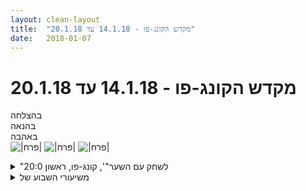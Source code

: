 ```yaml
---
layout: clean-layout
title:  "מקדש הקונג-פו - 14.1.18 עד 20.1.18"
date:   2018-01-07
---
```

# מקדש הקונג-פו - 14.1.18 עד 20.1.18 
בהצלחה<br> בהנאה<br> באהבה<br> <img src="http://www.timg.co.il/tapuzForum/images/Emo39.gif" alt="|פרח|"> <img src="http://www.timg.co.il/tapuzForum/images/Emo39.gif" alt="|פרח|"> <img src="http://www.timg.co.il/tapuzForum/images/Emo39.gif" alt="|פרח|">

<details>
                    <summary>"לשחק עם השער"', קונג-פו, ראשון 20:0</summary>
                    הייתה לי הזדמנות נוספת ליצור לעצמי שיעור על פי ההנחיות שקיבלתי בשיעור הקודם (ביום ראשון לפני שבוע).<br> שמחתי על ההזדמנות הזאת ונערכתי לקראתה מתוך שאיפה להשיג הפעם אף יותר.<br> <br> אז גם הפעם נעתי בין 3 תחנות (עד שקיבלתי סימן פנימי לסיום השיעור):<br>  - עבודה עם טקסטים לימודיים<br>  - עבודה פיזית שמתחילה בעמידה<br>  - עבודה נינוחה עם הספר &quot;כוחו של הרגע הזה&quot;<br> בסבב לפי הסדר הזה<br> <br> היה לי מאד נעים וטוב. הרגשתי שכל החלקים בשיעור מתחברים היטב ליצירת שיעור שלם ומדוייק. זה בא לידי ביטוי למשל שחלק משרירי הרגליים שהיו מעט תפוסים &quot;השתחררו&quot; באחת העבודות התנועתיות שעשיתי (למעשה בסבב השלישי, מייד בתחילתו, כבר חוויתי שיפור).<br> <br> בכל פעם שהגעתי לקריאה בספר &quot;כוחו של הרגע הזה&quot;, פתחתי את הספר באופן אקראי, וגם האקראיות הזו השתלבה יפה עם מה שעברתי קודם לכן בשיעור ועם מה שהייתי עתיד לעבור. כלומר הטקסטים שבחרתי לקרוא היו מתואמים עם שאר הדברים...<br> <br> ככל שהעמקתי בשיעור דברים באו אליי יותר בקלות. למשל, היה לי קל יותר להרגיש איזו עבודה פיזית אני רוצה להמשיך כאשר התחלתי בעמידה סטטית.<br> <br> פעם אחת גם תרגלתי עמידת ידיים ועמידת ראש. הפעם האחרונה שתרגלתי את זה בבית היה לפני שנה בערך. זה היה מאד מהנה והרגיש לי משמעותי באותו הרגע.<br> <br> <br> תודה!
                  </details><details>
                    <summary>משיעורי השבוע של</summary>
                    
                  </details><details>
                    <summary>> > א' 14.1.2018 - "לשחק עם השער</summary>
                    תהיתי לי לפני השיעור איך (גם) לקדם את עצמי במטרות היום, השבוע, התקופה, בעזרת השיעור הזה, בלי לעוות בשום אופן את ההנחיות, חומר הקריאה, חוויות במהלכו וכן הלאה. שיישאר צלול לגמרי. התחלתי בלקחת את כל מה שקשור אליו - כולל ההנחיות&nbsp;&nbsp;המקדימות, הכנת הבית ועצמי, הגלישה לשיעור וממנו וכן הלאה - כחלק ממנו, ובלהשקיע בזה כמו בשיעור עצמו. להגיע שבע? טוב. להתייחס לזה ביצירתיות קונגפואיסטית קלילה? טוב, אז דייסת קוואקר על בסיס חלב, עם צ&#39;ילי (כמעט לא מרגישים את הטעם של הצ&#39;ילי, והדייסה נהיית קצת חריפה - כמה לא פולני, אף פעם לא עלה על דעתי קודם שמותר לדייסה להיות חריפה. כמה דקות עבודה ויצא מושלם ליום גשום). לקדם את הדברים שחשובים לי? טוב. כתבתי לעצמי והקראתי לי מה חשוב לי בימים אלה, ואז עזבתי את זה לגמרי ופניתי לשיעור.<br> <br> סיבוב נוסף, משופר, עם ההנחיות שנשלחו בשבוע שעבר. סבב מתמשך בין שלוש התחנות.<br> <br> <b>מתוך תחנת העבודה הפיזית</b>:<br> לאן אפשר להגיע כשלא באמת בא לי להזיז ת&#39;תחת ואני בקטע של תנועה לגמרי לגמרי קלילה ומענגת, ועם זאת אני רוצה להגיע עם זה רחוק? לא הנחיתי את עצמי באופן הזה ישירות, כמו שלא הנחיתי את עצמי ישירות לגבי שירותיות השיעור הזה למטרות התקופה שלי. אבל התנועה התרחבה מאליה וכללה את תחושת האני-לא-עושה-כמעט-כלום גם כשהגעתי לפורמות, עמידות ידיים, חבטות מכל מני סוגים.. לא באמת היה הבדל מבחינת הזרימה שנמצאתי בה בין תנועות &quot;גדולות&quot; ו&quot;קטנות&quot;, ובין אם שכבתי והנחתי לחלקים שיש להם מרחב פעולה גדול או קטן לנוע בו בכיף - או נעתי ברחבי הבית. תענוג צרוף.<br> <br> <b>מתוך העבודה עם הספר</b>:<br> &quot;המקומות שמפחידים אותך&quot; / פמה צ&#39;ודרון, פרקים 11-13<br> התחלתי בנקודה כאילו אקראית. בפרקים קודמים, שמאז שקראתי פעם מזמן נשאר לי מהם רק מעט, מוסברים מונחים שבפרקים שכן קראתי יש בהם שימוש מדי פעם. למרות שהתועלת בלחזור ולקבל עליהם הסברים היתה ברורה, לא חזרתי - והנחתי להבנה שלי אותם, עד כמה שהיא נחוצה, לנבוע מעיקר מה שמנסה לעבור אלי במקום שבו אני נמצא.<br> כמה מהעיקרים האלה:<br> + הפיכת הלימוד לממשי במהלך היומיום, על ידי קישור מה שאני חווה - לזולת. נשימת מה שכואב אל הלב מתוך הבנה שגם אחרים חווים כאב כזה, שמחה נטולת סייגים במה שמענג בלוויית משאלה שגם אחרים יחוו עונג כזה.<br> + הרחבת התודעה כך שהיא מזהה ומכילה את מה שמגיע אלי ואת האופן שבו זה מתקבל אצלי (פתיחות, סלידה וכן הלאה) בלי לגבות את זה, להילכד בזה, להוסיף לזה, ועם זאת - עם מעורבות גמורה בהכל. לחיות באמת.<br> + &quot;אלה אינם חטאים. אלה התניות זמניות של התודעה, והן ניתנות לשינוי.&quot;<br> + קורס קצר בזיהוי איכויות רצויות ואויביהן: &quot;אוייב קרוב&quot; שמתחזה לאיכות עצמה, &quot;אוייב רחוק&quot; שהוא איכות מנוגדת לה.<br> <br> <b>מתוך העבודה בישיבה</b>:<br> פשוט ער.<br> שוב ושוב, כמו מדוזה שמתכנסת ומתרחבת כל הזמן, אני או חלק ממני מתכנס למחשבות ורגשות ותחושות ומרפה מהן, חלקים ממני נשאבים ומשתחררים, עם פרקי זמן מספיק נדיבים של הכלה ואיפשור שבמהלכם אני מרחב צלול ולא (רק) מדוזה קטנה ששוחה בו, כדי שגם בפרקי זמן שבהם אני כן נבלע - תחושת המרחב הגדול תישאר ואחזור להיות הוא בתנועה פנימית קלילה, מן עווית קטנה כזאת שמקיאה אותי החוצה. או פנימה ליתר דיוק, לתוכי הגדול.<br> <br> משבע עד קצת לעשר.
                  </details><details>
                    <summary>> > ב' 15.1.2018 – "מודעות לשיעור</summary>
                    <img src="http://www.timg.co.il/tapuzForum/images/Emo70.gif" alt="|!|"> מתוך החלק הראשון:<br> <br> <b>אתגר מאה אלף הדולר מקו האפס, תוך חודש</b><br> נקודת ההתחלה: אין לי מקורות פיננסיים חיצוניים ידועים, אין לי חובות, ויש לי חודש להשגת הסכום הזה למטרה מאוד מאוד ברורה.<br> [זה הבהיר לי מייד את סוג האינטנסיביות שנדרשת ממני]<br> <br> <b>התפרצות ותהליך מתמשך</b><br> שליטה משופרת בשניהם<br> <br> <b>הפורומים הם על-באמת</b><br> שיר חלקה אתי שימוש יפהפה וכאילו מובן-מאליו שלה במרחב השאלות והתשובות, זה היה מאיר עיניים וכיפי להפליא. בפשטות ובלי עניינים רצתה להגיע למצב רצוי, ניגשה למרחב השאלות והתשובות, והשיגה את מה שהיה נחוץ לה בשביל זה.<br> <br> <img src="http://www.timg.co.il/tapuzForum/images/Emo70.gif" alt="|!|"> מתוך החלק השני:<br> <br> <b>משמשתי את הפרק שאני נמצא בו ואמדתי את ההתקדמות שלי בו</b> (עזר לי לשמוע גם את האומדנים של אחרים - ישי, שיר, עילי, מיכל, למיקומיהם בפרקים שלהם).<br> <br> קיבלתי סדרת תרגילים, ובמהלך העבודה עם כל אחד מהם ניסיתי <b>לשבץ יותר טוב את התרגיל/החומר במפת הפרק והקונג פו</b> [כדי למקם תרגיל לא היתה לי ברירה אלא להבהיר לעצמי איזה חומר/ים מועבר/ים לי בו, ואז משהו ממיקומו במפת הלימודים הגיע כבר באופן טבעי], <b>לשפר את היכולת שלי ליהנות ממנו</b>, ופשוט <b>להשתפר בעזרתו</b>.<br> <br> <b>שאלות-עזר למיקום תרגיל במפת הלימודים:</b><br> + איך העבודה הזאת מתקשרת לאמנות היכולת? לאמנות הבריאות? לאמנות הלחימה?<br> + בכמה מהפרק הנוכחי אתקדם אם אשתפר בעבודה הזאת בשתי רמות?<br> <br> <b>שאלות-עזר להשתפרות בתרגיל:</b><br> + יש לי עכשיו רק כמה שניות להשתפר בזה.. מה עושים?<br> + לאן העבודה הזאת מובילה אותי כשאני &quot;הולך עליה&quot; באמת במשך שיעור שלם שמוקדש לה?<br> + למה התרגיל הזה יכול להתפתח?<br> <br> <b>שאלות-עזר להשתפרות בהנאה מתרגיל:</b><br> האם/כמה אני נהנה מהעבודה? (לעדכן אותה בהתאם)<br> האם לאורך זמן (כמה שניות.. כמה דקות.. יותר מזה) זה עדיין מהנה? (לעדכן בהתאם)<br> <br> <b>ביישום עם:</b><br> + סדרות של שלושה צעדים כלשהם [הולך ומתנמך; הולך ומתגבה; בקצבים שונים; בהתמקמויות ביחס למישהו..]<br> + סדרות של שלושה צעדים ובעיטה (הרגל שחוזרת מהבעיטה מתייצבת בצעד הראשון בסדרה הבאה)<br> + עוטף את עצמי בחום<br> + מניף רגל הצידה ומושך אותה אלי [להפתעתי ושמחתי הפתיעו אותי מערכות השרירים שתורגלו ככה - בהתחלה זה נראה לי כמו ורסיה של דברים שאני עושה ממילא, מסתבר שלא]<br> + מעברים ממקום למקום דרך האוויר [היחסים שלי עם הקרקע; מודעות מתמדת אליה; <b>אשמח מאוד הרבה יותר להניח לחלק שלי שרוצה להישאר על האדמה, בכל המובנים, לעשות את העבודה שלו איפה וכאשר היא באמת נדרשת, ולהרפות איפה וכאשר דרוש דווקא זה.</b>]<br> + בועט וסוטר לכף הרגל (מהצד, לרגל שבועטת מבפנים החוצה; מלמעלה, לרגל הבועטת בבעיטת מספרת)<br> + הליכה חופשית [כשחיקיתי את ההליכה של מישהו הפתיע אותי הלך-הרוח שזה הכניס אותי אליו, שאכן דומה לשלו כמו שאני תופס אותו. כמן צעד ראשון מצאתי את עצמי אומר את השם שלו בקול רם - &quot;הליכת (שמו)&quot; - זה שינע אותי היטב וככל הנראה היה לכשעצמו חלק מהחיקוי, אבל נראה לי יותר מתאים למתי שאני לבד ואתיקה מפוקפקת כשאני עם עוד אנשים. הצטערתי על זה.]<br> + חזרה בזמן, וחזרה משם לעכשיו (שוב ושוב) [וואו. השתמשתי בקפיצות דרך שיעורים, דרך הכנת ארוחות, דרך עישון סיגריות, ועוד. שיעורים (בין השאר, וגם הכנת אוכל ועוד דברים) ועישון סיגריות התגלו כהפכים גמורים - רגעי-שיעור מובחנים, חיים, מלאים, מהנים, וסיגריות שאני לא מסוגל להפריד אחת מהשניה, כאילו כולן אותה אחת. היתה לי אשליונת כאילו ההבחנה הזאת תסייע לרגעי עישון, אם כבר אני מעשן, להיעשות פחות מתים - ומעכשיו כל סיגריה תהפוך לאירוע יותר זכיר. מאז נזכרתי בזה בדיוק פעמיים, שהן באופן מקרי לחלוטין שתי הפעמים שהגעתי בהן לחלק הזה של שיתוף השיעור.]<br> + מרים כף רגל מאחור, אוחז בה וממשיך כרצוני כשאני אוחז בה. [התרווחות, הירגעות, התגמשות; איזון; תמיכה שלי בעצמי; עבודה מסוג קצת אחר עם ההתכאבות תוך זמן קצר של כף הרגל שאני עומד עליה; יש כל כך הרבה בתרגילון היעני פשוט הזה]<br> + מעמיק את הקבלה שלי את עצמי<br> + מקבל רשימת נושאים<br> <br> <img src="http://www.timg.co.il/tapuzForum/images/Emo70.gif" alt="|!|"> מתוך החלק השלישי:<br> <br> <b>איך משיגים נינוחות מתמשכת</b> (שבאה לידי ביטוי גם בזמן קרב למשל, ומאפיינת את היומיום בכללותו)? [תרגול פשוט בזמן איזשהי צורה של קרב: רואה אותו כל הזמן במבט לא-נרתע, ער ונינוח; מכיל אותו בשלמותו, ער להתקשחויות וכיו&quot;ב תגובות-גוף, בלי שזה מכבה/מעמעם/מקשיח את המבט]<br> <br> <b>שיעור היומיום</b><br> רמת הווייה גבוהה ורכה תוך התנהלות יומיומית מיטיבה<br> דגש על תקשורת מעולה עם אנשים שאני מכיר ולא מכיר<br> (הופה, רק עכשיו זה התקשר לי ל&quot;מודעות לשיעור&quot;, תווית השיעור הזה ביומן)<br> <br> משבע וחצי עד (מהלך מתמשך) בין עשר לאחת עשרה.
                  </details><details>
                    <summary>> > ד' 17.1.2018 – "מנצחים את עצמנו</summary>
                    משבע עד שמונה וחצי, עשרים לתשע עם אליאור, חגי ובועז, ועד עשר וקצת עם בועז<br> (רוב השיעור ב-the streets, בסופו לאורך ארלוזורוב ובגינת-בית חביבה)<br> <br> שימוש מועיל מאוד בסיטואציה מהיום (דחיתי ראיון עבודה) כנקודת מוצא להתקדמות בענייני הגשמה.<br> <br> עוד נסיון עם אתגר קו האפס (להשיג סכום משמעותי מכלום במשך חודש). יעילות השימוש בזה עלתה מאז יום שני (גם בגלל העבודה הטובה בשניים), האנרגיה שמזומנת עדיין חזקה אבל יותר עדינה ומדוייקת, היקף המאמץ מתבהר, עוד דרכי פעולה טובות עולות..<br>  <br> תהליך ההיהפכות למאסטר [איזה השקעה נדרשת; מה נדרש כדי שזה יהיה תהליך הרמוני]<br> <br> השתמשתי בציור במחברת.<br> מסתכל בו<br> נהנה ממנו כמות שהוא, משנה משהו, נהנה ממנו כמות שהוא עכשיו, וכן הלאה<br> מאפשר לו להיות, משפר את רמת האיפשור יותר ויותר<br> <br> מרחיב את האיפשור - גם לפעולה כלשהי, לאדם אחר, לאדם אחר ולעצמי, לכל הסביבה שלי [חלק מהזמן ישבה לידנו חבורה גדולה וקולנית. כשהפניתי תשומת לב ללאפשר לה להיות שמתי לב לתופעות בתוך מה שקודם היה עבורי פשוט רעש, ולפעמים הפריע. מדי פעם למשל כמה מהם הגיבו למשהו ביחד באותו אופן, וזה היה מקסים - נזכרתי בסרטון וידאו מצחיק שראיתי לאחרונה שכמה כלבים מניעים בו את העיניים והראשים שלהם בתיאום מושלם כשמישהו מחוץ לשדה הראייה מזיז משהו טעים ממקום למקום]<br> מתרווח בסביבה הנוכחית; בשיחה; מבחין באפשרויות שיש בה [משיחה פורמלית לשיחה משמעותית, מערוץ תשומת לב צר וייעודי לערוץ רחב שמכיל גם אחרים ואת השיחות שלהם]<br> <br> שלוש נקודות ליישום משמעותי, מהנה ומלמד הערב:<br> עבודה פנימית מסויימת (בהשראת מדיטציה מופלאה מהלילה והבוקר שכאילו כינסה את השינה ועשתה ממנה אור כסוף)<br> העלאת משהו מהשיעור הזה במידה הנכונה, בלי מאמץ גדול או קטן מדי. הדבר הכיפי הזה - <b>במידה</b><br> משהו שיש בו את החתימה שלי בעולם (שיערתי שסיפור)<br> <br> דימיתי את מידת ההתקדמות שלי בכל אחת משש האמנויות ל-download<br> ציירתי מד-download לכל אחת מהן<br> כשעשיתי ממוצע של ששת האומדנים האלה זה נתן לי עוד אינדיקציה לגבי המיקום הכללי שלי.<br> <br> עבודה שבן עשה עם בועז לגבי האומדנים שלו (עשיות-לדוגמא שמראות את אופי המאמצים שנדרשים לו כדי להשלים את ה-download בכל אמנות), ועבודות עם בועז מאוחר יותר, עזרו לי להבהיר לעצמי עוד קצת מה נדרש ממני.<br> (למשל: <b>אדם בלי מלחמות</b> (לא ברמת בודהא, אבל בכל זאת) לטובת האושר והבריאות; &quot;מוריד&quot; לטובת אמנות הלחימה, ולטובתה ולטובת אמנות התנועה גם &quot;מציגן&quot; טוב (נינוח ונוכח ככה שאוכל לאפשר לעצמי חטאים קטנים של כיבוש התנועה על ידי מרכזים אחרים, או לחילופין – לא בהכרח נינוח ונוכח אבל לא מאפשר חטאים כאלה); <b>אדם ללא חובות</b> באספקטים שונים לטובת ההגשמה והאושר..)<br> <br> כיבוש הפסגה<br> לא רק מגיע אליה ונסוג. נשאר.<br> עברנו בין פסגות שש האמנויות וניסינו לכבוש אותן.<br> <br> סדר עדיפויות<br> בין כל השיעורים שעוד לא העליתי ליומן עקבות מהם, יש כמה שעדיף לספר עליהם ראשונים.
                  </details><details>
                    <summary>> > ה' 18.1.2018 – "Fu The Fluff</summary>
                    <b>התקשורת הפנימית שלי יכולה להיות חופשית לגמרי</b><br> ביטוי כל מה שאני רוצה, זימון כל מה שאני רוצה, בלי קשר למה ממנה שמבוטא כלפי חוץ.<br> <br> <b>הערבוביה העליזה של מציאות ושכבות שמפרידות אותי ממנה</b><br> חשבון פנימי, נימוסים, צווי תרבות למיניהם, מי ידבר קודם, איך זה שאין לי שאלה, אוי ואבוי התדמית, אה וואללה כי החלק הזה נגמר בכלל, האופן שבו מישהו מדבר גם בלי שפתח עדיין (או בכלל) את הפה, אני פה לשרת, השקט..<br> <br> <b>ףו</b><br> fu the fluff, cut the bullshit<br> מאפשר את התנועה הנהדרת הזאת (ישירות, ובעזרת שערי-ניסוח שונים)<br> נותן לה להיות ולעשות את שלה<br> גם ביישומה בגילוי והגברת מה שיש ורצוי שיהיה עוד ממנו (למשל עירנות, חיות)<br> <br> <b>משפר את היכולת שלי להכיל ביממה שלי, בשבוע שלי, בחיים שלי, כל מה שאני רוצה שיכילו - באופן מאוזן, הרמוני, כמו בטיול מענג שיש בו גם את האתרים האלה. </b><br> [א. אני כבר מרשה לעצמי את כל הדברים הטובים האלה, כי אני יודע (באיזשהי מידה) שזה אפשרי.<br> ב. יודע שזה אפשרי, ברמה יותר גבוהה.]<br> הכל אפשרי [בתוך המרחב המאפשר הזה דרכי מימוש מאותרות בקלות, באופן מציאותי ודינמי, מתחשבות אלו באלו, ההתנהלות הפרקטית חיה, זורמת, מכווננת ביותר ויותר עדינות ודיוק]<br> איזון [שיתוף פעולה שלי עם מישהו הוא (ב)מרחב שמועיל לשנינו; בגישה ובמציאות שממשיכות להתהוות במרחב מאוד מאפשר, פוחת והולך הצורך בפשרות ובאנרגיה של התפשרות עם/בין תנאי-שטח, רעיונות, התוויות..]<br> <br> <b>באותו זמן</b><br> זמני פה מוגבל, ההתפרנסות שלי והיצירה שלי וההנאה שלי וכן הלאה לא חייבים, ולעתים קרובות לא יכולים, להתחלק לפלחי זמן שונים.<br> <br> <b>צעד קדימה</b><br> אני תמיד יכול לקחת צעד קדימה, בכל מקום שאני נמצא בו.<br> כל התקדמות כזאת מרוויחה ממה שכבר למדתי מכל הצעדים הקודמים (בכל החזיתות).<br>  <br> <b>התקדמות בתחום כלשהו כהכשרה שניתנת לי</b><br> <br> <b>תהליך</b><br> תהליך ממשיך באופן טבעי, מהמקום שהגיע אליו והלאה<br> לא מוכרע [על ידי מראית העין של הפסקתו על ידי גורם חיצוני - שיכולה גם להוות עזרה בהמשכתו הנכונה, המשמחת; על ידי חוסר בהירות לגבי מהו הצעד הבא; על ידי התנהלות פנימית שמתבטאת כלפי חוץ כאי הצלחה..]<br> מתקדם [יש הרבה שכן יש לי שליטה בו; החמ&quot;ל שלי; מסתייע במה שזמין ועוזר: מוסיף מודעות להתקדמות שלי, משתמש בידע הקיים - למשל לחיזוי מרווחים והתנהלות נכונה איתם, משתמש באמצעים ועוזרים - מרחב השאלות והתשובות זה על-באמת..]
                  </details><details>
                    <summary>> > "משיעורי השבוע שלי</summary>
                    מאחר שבכל פעם אתה ממילא פותח את ההודעה &quot;משיעורי השבוע שלי&quot; בכדי לשרשר אליה הודעה חדשה באמצעות &quot;הוספת תגובה&quot;, אתה יכול לשתול לעצמך בגוף ההודעה כמה מלים מעצימות/מכוונות.<br> <br> אחרי הכל, כל ניסוי בתקשורת-עצמית עשוי להתגלות כמבורך.<br> <br> זה גם יתחיל להזכיר את כלי-היומן הבסיסי &quot;הודעות מיקוד&quot; שודאי יילך ויצמח בהדרגה בעתיד הקרוב, אמן.<br> <br><br><br><table width='70%' cellpadding='0' cellspacing='0' bgcolor='#C6C7C6'><tr><td height='1'></td></tr></table><br><b>מדברים על מדיטציה:</b> <a href="http://forums.tapuz.co.il/meditation" target="_blank">http://forums.tapuz.co.il/meditation</a><br/><br/>לומדים את אמנות המדיטציה: <a href="http://www.ThePracticalMeditation.com" target="_blank" rel=nofollow>www.ThePracticalMeditation.com</a><br/>לומדים את אמנות היכולת: <a href="http://www.MagicalChanging.com" target="_blank" rel=nofollow>www.MagicalChanging.com</a>
                  </details><details>
                    <summary>> > > > אני קצת חושש לשנות משהו שעובד לי טוב</summary>
                    כל מה שעוזר לי ליימן את השיעורים שלי (להעלות משהו מהם ליומן) מתקבל בברכה, והריקות של ההודעה הראשית עוזרת לי בזה מסתבר, זאת מן קריאה שקטה כזאת בשבילי, שאני נענה לה.<br> אכן נראה לי מתבקש כל פעם לכתוב שם משהו. ההודעה הראשית הראשונה והשניה לא היו ריקות, והכמה מלים האגביות לכאורה שהיו בהן עוזרות לי עד עכשיו.<br>
                  </details><details>
                    <summary>> > > > > > בצדק</summary>
                    ואולי מסיבה זו לא הצעתי שתתחיל לכתוב עכשיו... או שכן הצעתי, אפשר להפיק מהטקסט הזה מה שרוצים... וכדאי להפיק רק דברים טובים.<br><br><table width='70%' cellpadding='0' cellspacing='0' bgcolor='#C6C7C6'><tr><td height='1'></td></tr></table><br><b>מדברים על מדיטציה:</b> <a href="http://forums.tapuz.co.il/meditation" target="_blank">http://forums.tapuz.co.il/meditation</a><br/><br/>לומדים את אמנות המדיטציה: <a href="http://www.ThePracticalMeditation.com" target="_blank" rel=nofollow>www.ThePracticalMeditation.com</a><br/>לומדים את אמנות היכולת: <a href="http://www.MagicalChanging.com" target="_blank" rel=nofollow>www.MagicalChanging.com</a>
                  </details><details>
                    <summary>> > > > > > > > תודה</summary>
                    בטח אנסה את זה בקרוב
                  </details><details>
                    <summary>"לשחק עם השער" ראשון 14.1.1</summary>
                    2-3 נקודות משמחות לשיעור - <br> חמלה פנימית עמוקה<br> עדינות פנימית עמוקה<br> שיהיה לי ממש מעניין<br> <br> מתחילה השיעור ב 18:45<br> מן ההנחיות:&nbsp;&nbsp;זמן טבעי שנובע מתוך מהשראת הרגע ולא מתוך תכנון<br> 3 תחנות אליהן אחזור באופן מעגלי<br> כל תחנה לא פחות מדקה או שתיים<br> ולא יותר מ 10-15 דקות<br> <br> תחנה 1<br> עובדת עם טקסט בנושא קריאה<br> משחקת עם הטקסט<br> מציירת בהשראת הטקסט<br> <br> תחנה 2 <br> תנועה בשילוב שירה<br> <br> תחנה 3<br> עובדת, שוהה עם ספר <br> קוראת על חמלה<br> <br> חוזרת לתחנה ראשונה בפעם השניה<br> עובדת עם טקסט &quot;יסודות באמנות הרוגע&quot;<br> משחקת, מאטה, ממהרת, חוזרת<br> <br> תחנה שניה בפעם השניה<br> מתרגלת קצת תנועות הגנה חיצוניות<br> <br> מסיימת השיעור ב 19:20<br>
                  </details><details>
                    <summary>שני 15.1.18 בוקר ״הנאה פשוטה</summary>
                    שיעור קונג פו יום שני 15.1.18<br> מרחב מקדים - חישת הגוף, חישה של המרחב, של האויר, הבוקר, <br> שינוי מיקום והעברה של הנחיות בן שלושתנו, רמי, אינגריד ואני. <br> תוספים פנימיים להנחיות המתייחסים להנאה, או כל מימד אחר שאני מוסיף להנחיה<br> העמקת הנוכחות שלי בעמידות הנמוכות, אגן, כפות רגליים, חגורת כתפיים<br> תרגול של שתי טכניקות הסטה, להתכונן לבחינה <br> סיום שיעור בערך 08:30
                  </details><details>
                    <summary>"הנאה פשוטה" – שעור יום ב' בקר 15.1.201</summary>
                    משתתפים: יואב, רמי, אינגריד<br> מנחה: בן<br> <br> תרגיל &quot;העברת השרביט&quot; – הנחיית שעור לחילופין – רמי לקח יוזמה.<br> בן: ההנחיה החיצונית בידי מישהו אחר עלולה ליצור אשליה שהוא המנחה את השיעור שלי. למעשה אני הוא/היא המנחה את השיעור שלי – מזדהה עם זה בהחלט. מצד שני הוקל לי כשרמי לקח על עצמו את ההנחיה כי הרגשתי שבאותו הרגע המוח שלי &quot;ריק&quot;. היה בזה מנוחה עבורי, מבלי לוותר על הליווי העצמי ולקיחת אחראיות על השיעור שלי.<br> תרגיל משמעותי: להרים רגל ולהניח את כף הרגל על חומה בגובה האגן בערך. להשעין את הרגל מבלי להישען עליה עם כל הגוף וליהנות מזה – סוג של מנוחה. לאחר זמן מה להרים את הרגל באוויר, כמה ס&quot;מ מעל לחומה, מבלי להזיז את שאר הגוף. תחילה זה היה מאוד מאתגר עבורי להרים את הרגל, מאמץ גדול שהפתיע אותי. לאחר מכן כששוב השענתי את הרגל על החומה הרגשתי שאני מצליחה לנוח יותר טוב במצב זה מאשר קודם. כששוב הרמתי את הרגל זה הפך להיות יותר קל. בסופו של דבר הקושי והמאמץ הגדול נעלמו ושיפרתי את היכולת לנוח. לאחר מכן חשתי התעוררות נעימה בכל הרגל, בעיקר מכף הרגל עד הברך. זרימה מוגברת – רגעית בלבד, היא מהר מאוד נעלמה שוב. ביטוי לנוכחות מוגברת לרגע? אולי.<br> <br> תחרות 2 טכניקות התקיפה עם הידיים – אחת מבפנים (בתוך המרחב שבין שתי הזרועות), אחת חיצונית. שמתי לב שעדיין יש בי ערפול מוזר בתחום הזה, כאילו קושי מוטורי ושל תפיסת המרחב. השתפרתי המון אבל עדיין נותרה עבודה רבה לעשות עד שאהיה אומנית קונג פו אמיתית.<br>
                  </details><details>
                    <summary>מודעות לשיעור. שני ערב 15.1.1</summary>
                    האם אני מתחיל להבין מה זה ללמוד?<br> ללמוד זה אמנות<br> זה להיות פתוח<br> זה גם להיות נוכח ברמה מסוימת<br> <br> נראה לי שברגע שמבינים מה זה ללמוד (או מגיעים לרמה מסוימת של זה) אז החיים ממש משתפרים.<br> <br>
                  </details><details>
                    <summary>> > *תיקון*: "מודעות לשיעור</summary>
                    
                  </details><details>
                    <summary>התלווינות וירטואלית שלישי 9 בער</summary>
                    לצורך העניין אם זה היה שיעור רשמי, היית מכנה אותו &quot;נשימה מבריאה&quot; על מנת לא לבלבל לא שמתי משפט זה בכותרת.<br> ליוונתי וירטואלית את המשתתפים בשיעור של 9 בערב, חשבתי על המשתתפים בשיעור, חשבתי עילהם טיובות והמשכתי לי שיעור מבוסס על תכנים שונים שהיו כבר במרחב ה שיעורים:<br> בין התרגילים: נהר/מעיין מרפא. להרגיש את עצמי באמצע מעיין של מים מצ]ראים ומשקמים.<br> להרגיש את הגוף החל מכפות רגליים וכלפי כל הגוף<br> נחיל של אור: תרגיל שבו חלקיקי אור קטנים עוטפים ונכנסים לכל חלקי הגוף ומרפאים אותו.<br> לעבוד על שלוש תחומים שבהן אני רוצה להשתפר תוך כדי תנועה חופשית <br> <br> לדמיין 7 נתיבים של שינוי שבהן החיים שלי ישתנו יגדלו ויצמחו<br> לדמיין את מה שיקרה לי עוד יום עוד שבוע עוד חודש עוד שנה ולחזור להווה להרגיש את העכשיו.<br> לאחל לי ולעולם טוב.<br> סוף האימון בערך ב10:20(בגלל הניסבות שמשאירות אותי בבית לאיימון הזה היו כל מיני &quot;הפרעות ושיבושים&quot; זרמתי איתם והמשכתי עם השיעור כמו שהוא לתושתי מאוד עזרה לי הגישה הנ&quot;ל.<br>
                  </details><details>
                    <summary>שלישי 21'30 16.1.2018 "נסיקה מודעת</summary>
                    היה לי שיעור משמעותי<br> <br> להרפות להרגיש לאפשר<br> <br> לכל האנרגיה שבי <br> <br> אפשר להרגיש כל מיני סוגי אנרגיה<br> <br> עשיה מהאנרגיה הלא מתאימה פחות מתאימה<br> <br> כל האנרגיות נמצאות בנו, ע&quot;י היזכרות אפשר להרגיש את זה<br> <br> להרגיש אנרגיה הרסנית ולאפשר לה להיות על ידי כך שלא אתן לזה<br> להתבטא בתנועה. אפשר לנוע לאט על מנת לאפר לזה להתגלות, להיחוות. אני מתרגל מכל נקודה בגוף, זה לא פסיבי, זה אקטיבי. החזה נפתח. כדור של אור. <br> <br> היה חלק בשיעור (שהיה קשור למילים האחרונות שכתבתי) שבו הוצפתי ברגשות ממש ולא ידעתי מה לעשות עם זה. רציתי ללכת, לזוז, לבכות, והיה חלק דומיננטי יותר שפשוט רצה להמשיך לתרגל כמיטב יכולתי. זה נחווה כנעים אבל מבלבל כזה, איך ממשיכים לתרגל ככה או מה לעשות עם זה.<br> <br> המשך יבוא (כנראה)
                  </details><details>
                    <summary>> > 21:3</summary>
                    
                  </details><details>
                    <summary>> > תודה חגי</summary>
                    
                  </details><details>
                    <summary>> > > > בשמחה רבה</summary>
                    
                  </details><details>
                    <summary>שני 20:00 - הנאה,למידה, שיוך - "מודעות לשיעו</summary>
                    הגעתי באיחור ואפילו קצתי קצת בדרך בשביל להגיע בזמן <img src="http://www.timg.co.il/tapuzForum/images/Emo3.gif" alt=":-P"> <br> <br> קיבלנו 3 אלמנטים ליישם בשורת תרגילים שתיכף נקבל.<br> <br> <b>הנאה ללמוד ליהנות יותר</b><br> נעים לי כמה שניות קודם כל (לעשות את התרגיל)<br> אחרת לשנות<br> ואם אעשה את זה כמה דקות האם יהיה לי כיף<br> נעים<br> או לא נעים ולשנות<br> ואם אעשה את זה ככה עשרות דקות..<br> <br> <b>להשתפר</b><br> לאן התרגיל הנוכחי יכול להגיע<br> <br> לדמיין לאן זה יגיע אם אעשה את זה כמה שניות<br> לדמיין לאן אפשר להגיע אם אעשה את זה שיעור שלם<br> <br> <b>המיקום של זה בחומר הלימוד</b><br> <br> איך זה קשור ל: <br> אמנות הלחימה<br> בריאות<br> יכולת<br> <br> אם אני בשתי רמות מעל יותר טובה - מה ההשפעה של זה על אחוז החומר שכבר למדתי<br> <br> <b>יישמנו על זה מגוון תרגילים:</b><br> מבין מה שזוכרת:<br> <br> שלושה צעדים<br> <br> שלושה צעדים ובעיטה ואז הצעד החדש ברגל שבעטה, בלי להוריד את הרגל לפני לקרקע, ממשיכה לצעד הבא.<br> <br> היזכרות במה שהיה לפני ואפשר להגיע עד הכי מוקדם שרוצים ואז לנוע חזרה בזיכרון. <br> הלוך חזור בהיזכרות<br> <br> מעבר באוויר. רגל רגל או שתי רגלים וכולי.<br> <br> הליכה מתמשכת<br> <br> רגל הצידה במאוזן ומצמידים אותה/מחזירים אותה אל הירך<br> <br> בעמידה. רגל אחורית מקופלת כזה אחורה, היד מחזיקה את הרגל.<br> <br> לאהוב ולקבל את עצמנו ואת כולנו (אנחנו)<br> <br> <br> <b>המשך השיעור</b><br> כל אחד קיבל אישית משהו אחר.<br> אני קיבלתי לבחור 3 דברים נוספים להתקדם.<br> רק אחרי שאבחר אז לממש אותם.<br> כשסיימתי השיעור שלי הסתיים:) <br> <br> בחרתי לרשום לי:<br> 10 טרנספורמציות יומיות<br> <br> החזקת הרגל מאחורה<br> <br> עבודה עם עצמי בהשראת עבודת הריפוי שעשיתי עם אחרים:) אפילו לכמה שניות.<br> <br> יישמתי את כולם בבית שלי בהצלחה רבה.<br> בדרך הביתה פשוט נהניתי לי.<br> <br> <b>קשיים והצלחות בשיעור</b><br> * חוויתי קושי להתחיל את התרגיל הראשון שקיבלנו, ויישמתי עליו את ה- לעשות את זה במשך כמה שניות שיהיה לי נעים. וזה ממש עזר לי ופתח מרחב יותר קשוב, רגוע, נעים של עבודה. אז זה עבר להצלחה.<br> <br> * קושי שאני מכירה הרבה מהשנה האחרונה משום מה, למצוא לי אזור עבודה משלי שארגיש איתו טוב ואוכל לעבוד בו בנעימות.<br> תרם לזה שהיה לי קר, אז האזור שלא היה בו קר, היה מצומצם מבחינת שטח.<br> אני מכירה את המקום הזה של למצוא לעצמי מרחב עבודה חופשי כזה, שממש אהיה בו עם עצמי, ללא הפרעה.<br> כמו כפר שאני מחפשת היכן להקים בו את הבית שלי ולא מוצאת, או שהמקומות הטובים תפוסים <img src="http://www.timg.co.il/tapuzForum/images/Emo8.gif" alt=";-)"><br> (למשל בשיעורי המדיטציה המשתנה העיקרי הוא צל. בשיעורי הקונגפו זה מרחב עבודה שקט, ממוקד שאני יכולה להתמסר שם ולהיות באנרגיה גבוהה עם עצמי. זה ליצור מרחב עוצמה מסוים).<br> אני מרגישה שאם אני מצליחה ליצור לעצמי את המרחב הזה, העבודה שלי משתדרגת ממש.<br> כשאין לי את זה, יש חוויה של תלישות שלא מאפשרת להיכנס לעומק.<br> <br> אגב, אחרי השיעור גיליתי שהיה לי בתיק סווטשר, וזה ממש מוזר שלא לבשתי אותו. שכחתי מקיומו ופשוט התמודדתי עם הקור. אפילו לא שאלתי את עצמי אם יש לו עוד בגד בתיק, פשוט קיבלתי את המצב כמו שהוא.<br> הצלחה: הסתדרתי עם זה, למרות שלא מצאתי לעצמי ממש מרחב עבודה עם מיקוד, אווירה ופרטיות כרצוני.<br> <br> * הצלחות - הסתדרתי עם כל התרגילים שקיבלנו ומה שעלה בי.<br> <br> הצלחתי ליישם את 3 הדברים בבית, וזה דרש מאמץ פנימי מסויים :)
                  </details><details>
                    <summary>> > 15.1.201</summary>
                    
                  </details><details>
                    <summary>"מנצחים את עצמנו" יום רביעי 21:5</summary>
                    הרפיה<br> ארבעת השכלים<br> תחושת נינוחות בגוף, עייפות גופנית ולאות, להרגיש את המולקלות שתוך הגוף, הגוף כחלק מתנועה קטנטנה ועדינה.<br> עדינות<br> הנאה<br> שקט<br> רכות<br> איך לאמן את השכל הרגשי שלא ישתלט?
                  </details><details>
                    <summary>רביעי 20:00 17.1.2018 "מנצחים את עצמנו</summary>
                    היה לי שיעור מאתגר<br> <br> המשך של אתמול... שימת לב לאנרגיה ולאפשר אותה.<br> <br> ישבנו ב&quot;דה סטריסט&quot;.<br> <br> היה לי מאתגר כי הסתבכתי בכל מיני, אולי אפרט בהמשך.<br> <br> ניסיתי לעשות כמיטב יכולתי. <br> <br> הנקודות שבחרתי לעבוד איתה אחרי השיעור: אפשור, הרפיה של הגוף ושימת לב לנשימה. חשבתי על זה עוד קצת והוספתי לכולם את המילה: &quot;ברכות&quot; (Softly) ואז זה הרגיש טוב יותר.<br> <br> זכרתי גם לעצור מול הדלת ולהרגיש את הגוף ולזכור את עצמי.<br>
                  </details><details>
                    <summary>> > וכך היה המעשה............</summary>
                    קיבלנו את ההנחיה הבאה:<br> <br> &quot;מה הן שלש הנקודות שיהיה לי משמעותי, מהנה, ומלמד ליישם הערב מעכשיו ועד שאני הולך לישון&quot;. ואני שאלתי: האם הכוונה היא לנקודות מתוך השיעור או בכללי. אף אחד&nbsp;&nbsp;חוץ ממני לא הבין שהכוונה היא לנקודות מהשיעור ואילו אני הייתי קרוב בתוכי להבין שכן מדובר בנקודות מהשיעור בגלל הא הידיעה. &quot;הנקודות&quot;. הידועות. אלו נקודות? כנראה שהכוונה היא לאלו שהופיעו בשיעור.<br> <br> (זה היה שיעור כזה בקפה &quot;דה סטריטס&quot;, והיו כל מיני נקודות ומעברים בשיעור, למשל: להנות מציור על דף במחברת, לאפשר לציור להיות, להרגיש איך זה יהיה לאפשר לזה להיות ברמה כפולה, ואז, לאפשר את עצמי, להיות מרוצה מהרמה הנוכחית, לאפשר אדם אחר ועוד)<br> <br> אבל לא הייתי בטוח, אולי הייתי &quot;חצי חצי&quot; כזה כי הניסוח היה נשמע לי קצת חסר... אז שאלתי. <br> <br> כמובן שהיה בי גם פחד שלא להבין את ההנחיה. שלא אעשה את מה שנותנים לי בשיעור, שלא יהיה מיטבי, שלא אלמד את זה, שיהיה לי חסר משהו. ובלי המחשבה הזו של &quot;אני חייב להבין כל דבר בשיעור, לעשות בדיוק&quot; בוודאי שהייתי מרגיש משוחרר יותר, כך הרגשתי, וכך אני כותב כעת בעקבות ההתייחסות של בן לשאלה הזו שלי:<br> <br> &quot;תשים לב למחשבה העקשנית שלופתת אותך מבפנים ותשים לב לפחד מה יקרה כשתרפה ממנה. יש לה צבע? יש לה צורה? יש לה אנרגיה? אתה יכול לחקות אותה עם אחד הכפות ידיים? תוריד את עצמך מהמחשבה הזאת. זה מפחיד? זה מאיים עלייך שאם לא תשמש בה יקרה משהו לא נעים? תסתכל עליה? תשאל את עצמך איך זה מרגיש בגוף להאמין לה, למחשבה. מי תהיה בלי המחשבה הזאת? מי תהיה עכשיו בלי המחשבה הזאת? יותר רגוע, פחות רגוע, יותר מאושר פחות מאושר? תסתכל על הטקסט בלי המחשבה הזאת. אתה מקבל תשובה?<br> <br> (אני: אני קורא את זה ומופיעה השאלה, שום דבר לא השתנה, בתוכי אני מרגיש שאכן הבחנתי בפחד שהביא אותי לשאול את השאלה ובכך שאהיה חופשי ומשוחרר יותר בלעדיו. מרגיש שיש בי פחד שלא להבין את ההנחיה. שלא אעשה את מה שנותנים לי בשיעור, שלא יהיה מיטבי, שלא אלמד את זה, שיהיה לי חסר משהו. ובלי המחשבה הזו של &quot;אני חייב להבין כל דבר בשיעור, לעשות בדיוק&quot; בוודאי שהייתי מרגיש משוחרר יותר, כך הרגשתי) &quot;כן אבל זה לא רק השאלה יש איזו מחשבה שמעוררת את השאלה, איזו מחשבה שמערפלת, לופתת שמייצרת את השאלה&quot;. &quot;שים לב כל הזמן מה מתרחש בתוכך&quot; אמר לי בן.<br> <br> עד לרגעים אלו אני חושב שעדיין הייתי שואל את השאלה. המחשבה שעלתה בי היא שאני פשוט רוצה לעשות את השיעור על הצד הטוב ביותר. אם הכוונה היא לנקודות מתוך השיעור אז את זה אני רוצה לעשות. אני לא יודע למה שהמדריך יגיד לבחור נקודות מתוך השיעור. אני פשוט מניח שאם זה מה שמדריכים אותי אז זה מה שאני אמור לעשות כי מן הסתם יש לזה סיבה. אולי &quot;לחזק&quot; את השיעור לאחר השיעור וכדומה. מה זה משנה? <img src="http://www.timg.co.il/tapuzForum/images/Emo13.gif" alt=":-)"><br> <br> בא לי לשאול איך אתם הייתם מבינים את ההנחיה והאם נראה לכם שהשאלה שלי &quot;במקום&quot;. אבל ברור לי שזה ממש לא הנקודה אלא העבודה שלי לראות מה מתחולל בתוכי ביתר בהירות. עבודה עם עצמי. אז, אם בא לכם להתייחס, בשמחה. אולי תרצו להאיר את עיני במשהו. אשמח.
                  </details><details>
                    <summary>> > מתוך השיעור</summary>
                    בדרך מנק&#39; המפגש ועד לקפה &quot;דה סטריטס&quot;, להרגיש אלו 2 דגשים יינתנו לנו במהלך השיעור. אני הרגשתי משהו שקשור לחישת הגוף ואת העבודה של השיעור של אתמול עם לאפשר לאנרגיה להיות. אז צדקתי בקשר לדגש השני והדגש הראשון היה &quot;לא להיראות מוזר&quot;. סבבה.<br> <br> בן מצייר לנו משהו במחברת. להנות מהציור. מה שחשוב הוא ששים לב כמה נהנים, בין גדול ובין קטן. כמה מצליחים להנות מזה.<br> <br> להנות זאת אומנות, זה לא חד מימדי. למשל, אם מתרווחים ויתר אז נהנים יותר. <br> <br> (בהמשך אנחנו מוסיפים דברים לציור)<br> <br> לאפשר לציור להיות.<br> <br> להרגיש סקרנות איך מרגיש אפשור ברמה כפולה.<br> <br> מאפשר את עצמי.<br> <br> מאפשר את עצמי בתנועה מסויימת (למשל שתית מים)<br> <br> להיות מרוצים מהרמה הנוכחית של האפשרות. לאפשר אותה. לאפשר לה להעמיק, לצמוח.<br> <br> לאפשר אדם אחר. אחר כך גם אותי ואותו. לשים לב איך זה מרגיש. <br> <br> מה קורה כשעושים את זה עם עוד אדם, אולי זה יותר קל, באופן מוזר.<br> <br> שלש הנקודות... (מההודעה הקודמת, והעבודה שלי איתן מופיעה בהודעה הראשית לשיעור זה: &quot;הנקודות שבחרתי&quot; וכו&#39;)
                  </details><details>
                    <summary>> > > > קשיים מתוך השיעור</summary>
                    היה לי קשה ומאתגר בגלל הסתבכות פנימית מסויימת. שכחתי לציין ש2 הדגשים שניתנו בתחילת השיעור הכוונה הייתה לתרגל אותם במהלך כל השיעור. <br> <br> ניסיתי לתרגל את הדגש השני לאורך כל השיעור כאמור ונתקעתי בצורת תרגול מאד מסויימת: &quot;להרפות, להרגיש, לאפשר&quot;, לפי הסדר הזה, או ביחד. לא אפשרתי לעצמי פשוט לאפשר או לעבוד באופן חופשי. הייתי עיקש בתוכי קודם להרפות... ולהרגיש... ולאפשר. כאילו יש חשיבות יתירה לסדר הזה או שהם חייבים להתרחש במקביל כשאני מתרגל &quot;לאפשר לאנרגיה שלי להיות כולל לאנרגיה הרסנית&quot;.<br> <br> גם היה לי קשה במקביל לתרגל לא להיות מוזר. לא הייתי סגור מה בדיוק מוזר ומה לא. אם אני ככה &quot;שוטר&quot; על עצמי אני נראה כזה נוקשה וסתום אז אולי זה כשלעצמו נראה מהצד מוזר? ואולי יש אנשים שככה הם ולאף אחד מהצד זה לא ייראה מוזר? בלה בלה בלה. <br> <br> לא היה לי נעים בקיצור!
                  </details><details>
                    <summary>"נסיקה מודעת"- יום ג 16/01 210</summary>
                    השיעור הועבר על ידי בן <br> תחילה בעינים עצומות - הרפיה , להרגיש איזה אנרגיה עוברת בנו (למשל - כעס , אהבה , יצירה) , לאפשר לה לעבור בנו <br> אחכ תוך כדי ציור עם הגוף אותה הנחיה. <br> אחכ כל אחד הוכוון לפעול מתוך אנרגיה מסויימת. <br> ביצוע קרב בשלושה תוך כדי התכוונות לאנרגיה המסויימת. <br> במהלך כל האימון התבוננות באנרגיה שעכשיו מניעה אותנו . <br> אנרגיה מסויימת מתאימה לפעולות מסויימות אך עשויה להיות מזיקה לאחרות ולאחרים שמעורבים בה. לעיתים עדיף שאנרגיה הרסנית לא תתבטא כלפי אחרים ותפגע בהם . <br> <br>
                  </details><details>
                    <summary>> > העברתי רק חלק מהשיעור..</summary>
                    מתי השיעור שלך הסתיים, באמת? <img src="http://www.timg.co.il/tapuzForum/images/Emo13.gif" alt=":-)"> <img src="http://www.timg.co.il/tapuzForum/images/Emo23.gif" alt="|לב|"><br><br><table width='70%' cellpadding='0' cellspacing='0' bgcolor='#C6C7C6'><tr><td height='1'></td></tr></table><br><b>מדברים על מדיטציה:</b> <a href="http://forums.tapuz.co.il/meditation" target="_blank">http://forums.tapuz.co.il/meditation</a><br/><br/>לומדים את אמנות המדיטציה: <a href="http://www.ThePracticalMeditation.com" target="_blank" rel=nofollow>www.ThePracticalMeditation.com</a><br/>לומדים את אמנות היכולת: <a href="http://www.MagicalChanging.com" target="_blank" rel=nofollow>www.MagicalChanging.com</a>
                  </details><details>
                    <summary>> > > > תשוב</summary>
                    החלק האחרון של השיעור לא הועבר על ידי בן <br> המשכתי דקות ספורות את העבודה שעשינו בסוף השיעור עם בן <br> השיעור הסתיים בשעה 2210 לערך. <br>
                  </details><details>
                    <summary>רביעי 17.1.18 בוקר ״מטריה רגועה</summary>
                    מרחב מקדים - בחירת מיקום שונה, הפינה הדר׳-מע׳, הרגישה לי יותר נכונה הבוקר, יותר הרמונית.<br> מיקום: הגינה ליד דובנוב 8<br> להיות תחת המטריה שלי, גם המשתתפים האחרים תחת המטריה שלי. המנגנון שבי שמחפש הגדרות ברורות, לראות את המנגנון הזה ככלי שיכול להיות יעיל יותר או פחות.<br> שיחה על הספסל, העוצמה שבשאלה המוגשת כהלכה. היכולת של שאלה לפתוח פתח, שער לעוד אפשרויות שלא היו קיימות עד אותו רגע. חשיבות הקשב לפני השאלה, מה מצבי? מה מצבו של הצד השני?<br> הסייען ומקומו במערך הלימודים שלי, הכוונה.<br> מרחב השיעור שלי והאפשרויות שנפתחות בו עבורי<br> הנאה מאיכויות תנועה - קרקע, כתפיים, אגן, למידה מהתבוננות בפרטנרים.<br> העמקת הנוחות שלי בעמידה עם מרחק גדול יותר בין הרגליים. <br> תרגול עם רמי, אזור הראש, פלג גוף עליון. התבוננות בפרטנר ובמרחב שמסביבו.<br> רגליים מתחת גובה ברכיים - העביר לי את השער הנסתר(?) באיזור האי נוחות. עבודה מהנה ללא נעליים בבוקר חורף גשום<br> סיום 08:30<br>
                  </details><details>
                    <summary>שני 15.1 "מודעות לשיעור</summary>
                    השיעור שלי החל בשעה 22:12 והסתיים בשעה 22:57<br> שיעור לבדי במדבר<br> כניסה מודעת עם ברכה והיפתחות להנחיות. <br> 4 השערים, העמקת הקשב - מחט עדינה. <br> 6 האמנים מקבלים כל אחד את הזמן שלו<br> אי הזדהות עם עמדה פנימית המבקשת ולחוצה על הצלחה. אין צורך להמתין למשהו שיקרה, או יתגבש לפתע. רק לעבוד בסבלנות. <br> אמנות הלחימה - קלילות וחופש תנועה. קליטה מוגברת ונוכחות - כל תנועה קטנה היא אירוע. <br> בריאות וריפוי, אושר - עבודה נוספת עם &quot;אדם שהכל בחייו בסדר גמור&quot;. <br> תהייה קטנה בענייני חופש ובחירה - זרע שנבט ביום שאחריו לכדי עבודת התבוננות חזקה ומאירת עיניים בנושא הזה. <br> למידה - שוב התנועה הכל כך פשוטה הזו, להיפתח ללמידה עמוקה יותר. ואולי אפילו רק להיפתח ללמידה. <br> <br> צלילות. עבודה על התייחסות אל רצועות הטקסט החולפות בי וקריאה מודעת וחופשית בהן. עצירה, האטה, התבוננות, העמקת החיבור תו&quot;כ וכו.<br> <br> בועת קונג פו מאירה סביבי. כיף לשהות בה. תהליך הבניה שלה גם, עד שהיא נעשית קלילה, פשוטה, אני לא מטפח אותה כבר אלא שוהה בה בכיף והיא דואגת לי. <br> <br> שיעור מופלא ממש, תודה!!!<br> <br>
                  </details><details>
                    <summary>"מנצחים את עצמנו" - קונג-פו, רביעי 20:0</summary>
                    השיעור שלי התחיל ב 18:55 בקפה דהסטריטס והסתיים קצת אחרי 22:00 בסמוך למקום.<br> <br> שיחה מועילה עם ריבּ על הגשמה ועשייה ביום יום. זה הוביל גם לתרגיל מחשבתי &quot;קו האפס&quot; שעיקרו התחלה מנקודה נייטרלית וניסיון להשיג משהו בזמן מסויים שנראה,על פניו, כלא אפשרי. התרגיל המחשבתי כלל התמודדות עם השאלה איך אני משיג את זה? זה עזר לי לראות בבהירות אילו פעולות אני עושה היום לעומת אילו פעולות הייתי עושה אם אם הייתי באמת מנסה להגשים את המטרה. זה היה מאד חזק והשפיע על העשייה שלי ביום למחרת. <br> <br> הנאה ואפשור – תרגיל בשלבים.<br> כמה מהם:<br> התבוננות בעיגול שצוייר על המחברת<br> מה אני יכול לעשות איתו?<br> אחד מהדברים: ליהנות ממנו<br> דבר נוסף: לאפשר לו להיות<br> ליהנות מעצמי מבלי לעשות כלום<br> ליהנות מעצמי תו&quot;כ עשייה משהו (התמתחות, גירוד באף, שתייה...)<br> לתת מספר שמציין את רמת ההנאה<br> ליהנות מאדם אחר<br> ליהנות מאדם אחר + עצמי<br> ליהנות מהמקום עצמו כולל הנוכחים<br> גם חוויית ההנאה מהמקום מהשיעור מהנוכחים עלתה ועלתה וגם היה מהנה לראות כיצד פעולה זו נגישה וזמינה עבורי בכל עת.<br> <br> בחירת 3 נקודות שיהיה לי משמעותי, מהנה ומלמד ליישם היום. בחירתי בחישת הגוף (עם זיקה למה שלמדתי על זה בשיעור ביום חמישי), נינוחות ולאחר התלבטות קצרה – הנאה מהנשימה (עם זיקה לבחירה הראשונה). התחלתי מייד לעבוד עם זה.
                  </details><details>
                    <summary>> > המשך..</summary>
                    התבקשתי ליצור מעין 6 תרשימים המדמים הורדה של 6 קבצים. תרשימים אלה מייצגים הערכה שלי להתקדמות שלי ב-6 האומנויות, כאשר 100% אומר שהשלמתי את הפרק השני באותה אומנות.<br> למעט אמנות התנועה (שם רשמתי 100%) בכל השאר נתתי הערכה שנעה בין 70 ל85 אחוזים.<br> בהמשך בן רשם סימנים תחת כל אחד מהתרשימים שאם אגשים אותם אז אשלים את &quot;ההורדה&quot;. מדובר באומדן ואפשר לדייק אותו. כלומר לשנות או להחליף סימנים.<br> לאחר התבוננות נוספים ראיתי שנתתי הערכה גבוה יותר בחלק מהאומנויות.<br> מדובר בסימנים ברורים (גם אם איני יודע איך להגשים אותם) וזה יצר בי מיקוד טוב ושיפר את ההבנה שלי את לימודי הקונג-פו שלי ואיך לצלוח את הפרק השני.<br> <br> לכבוש את הפסגה<br> לראות שאנו מגיעים לפסגות בכל מיני תחומים ומה שנותר לנו הוא לשהות בהן יותר. אני אוהב את הדימוי הזה ונעזר בו מפעם לפעם...<br>
                  </details><details>
                    <summary>> > נהנתי מתיאור השיעור, תודה!!</summary>
                    
                  </details><details>
                    <summary>> > > > כיף לשמוע. תודה!</summary>
                    
                  </details><details>
                    <summary>"מנצחים את עצמנו" רביעי בשמוונ</summary>
                    הי,<br> היה שיעור חורפי ומועיל עם בן, בועז, ריב וחגי<br> השיעור היה בקפה דה סטריטס. בדרך לשם בחרנו לעצמנו מה לתרגל בזמן ההליכה, וכשהגענו קיבלתי הנחיה במהלך השיעור להתרווח בגוף ולקבל את זה שגם אם אני לא מבין הכל להתרווח עם זה (מקווה שאני זוכר נכון את השני)<br> הקפה היה די עמוס ורועש וזה קצת הקשה על היכולת שלי לשמוע הכל ולהשאר בפוקוס - שזה אתגר בשבילי בלי קשר לאותו ערב.<br> במהלך השיעור קיבלנו הנחיות להנות מציור פשוט, אפילו אם זה רק קצת והנחיה נוספת לאפשר לציור להיות כמות שהוא.<br> בנוסף תרגלנו הנאה וקבלה מעצמנו ומהאחר, עשינו שיחות בהן הבאנו לידי ביטוי את התרגול ובחרנו לעצמנו שלוש דגשים לתרגול בהמשך אותו ערב.<br> בחרתי ב:<br> - התרווחות בגוף<br> - שיפור קשב לאחר<br> - הקשבה לחוץ (צעדים, צלילי רחוב וכו&#39;)<br> <br> תודה!
                  </details><details>
                    <summary>> > מאז השיעור מלווה אותי המחשבה על הנא</summary>
                    ככל שאני חושב על זה יותר אני מגלה בפעולה הזאת (שתפסתי עד לא מזמן חוויה שמגיעה כמעט באופן פסיבי) - פעולה מלאת נוכחות, פשטות והכי חשוב - אפשר לחפש אותה בכל דבר. גם בנשימה, בהליכה, במשב רוח, בהאזנה לשקט של הרחוב בשבת וכו&#39;.<br> ההנחיה של בן לראות אפילו הנאה קטנה ממש עזרה לי. <br> מקווה שאמשיך לפתח את המיומנות הזאת. פעם שמעתי שהאושר טמון בלהעריך את הדברים הפשוטים :)
                  </details><details>
                    <summary>> > > > פשששש... כל הכבוד!</summary>
                    <br><br><table width='70%' cellpadding='0' cellspacing='0' bgcolor='#C6C7C6'><tr><td height='1'></td></tr></table><br><b>מדברים על מדיטציה:</b> <a href="http://forums.tapuz.co.il/meditation" target="_blank">http://forums.tapuz.co.il/meditation</a><br/><br/>לומדים את אמנות המדיטציה: <a href="http://www.ThePracticalMeditation.com" target="_blank" rel=nofollow>www.ThePracticalMeditation.com</a><br/>לומדים את אמנות היכולת: <a href="http://www.MagicalChanging.com" target="_blank" rel=nofollow>www.MagicalChanging.com</a>
                  </details><details>
                    <summary>"מטריה רגועה</summary>
                    עם: יואב, רמי, תרצה, אינגריד<br> מנחה: בן<br> <br> האחראיות על האימון שלי בידיים שלי – בין אם יש מנחה חיצוני או לא.<br> נוכחות.<br> נוכחות דרך כפות הרגליים – הצלחתי להשתדרג ולהותיר את כפות הרגליים יותר משוחררות ונוגעות בקרקע.<br> אימון חוזר על 2 טכניקות הגנה (לקראת יום ב&#39; 22.1.18), לבד ועם פרטנרים. שדרוג -&nbsp;&nbsp;יותר צלילות לגבי רצף התנועות ולגבי יעילות התנועות.<br> הנחיה של תרצה: <br> -&nbsp;&nbsp;&nbsp;&nbsp;לרשום 3 דברים שמפחידים אותי.<br> -&nbsp;&nbsp;&nbsp;&nbsp;תנועות מתוך תחושת פחד מס&#39; 1 כשאני מדמיינת שהגורם לפחד כבר איננו רלוונטי &gt; הקלה וקלילות.
                  </details><details>
                    <summary>> > מומלץ ביותר לציין מתי התקיים השיעור</summary>
                    מתי הוא הסתיים?<br><br><table width='70%' cellpadding='0' cellspacing='0' bgcolor='#C6C7C6'><tr><td height='1'></td></tr></table><br><b>מדברים על מדיטציה:</b> <a href="http://forums.tapuz.co.il/meditation" target="_blank">http://forums.tapuz.co.il/meditation</a><br/><br/>לומדים את אמנות המדיטציה: <a href="http://www.ThePracticalMeditation.com" target="_blank" rel=nofollow>www.ThePracticalMeditation.com</a><br/>לומדים את אמנות היכולת: <a href="http://www.MagicalChanging.com" target="_blank" rel=nofollow>www.MagicalChanging.com</a>
                  </details><details>
                    <summary>> > > > סיום שיעו</summary>
                    השיעור הסתיים בשעה 8:00.
                  </details><details>
                    <summary>שבת "שרשרת של הזדמנויות</summary>
                    שיעור<br> 1)&nbsp;&nbsp;&nbsp;&nbsp;לדמיין שאנחנו בטרק<br>  <br> עשה לי תחושה מאד טובה לדמין שאני רחוק מהעולם הדמיוני שבו אני חי (שבו אני &quot;סטודנט&quot; עם מחויבות שחייב לעשות כל מיני דברים כל שבוע כמו כלא כזה)<br> <br> 2)&nbsp;&nbsp;&nbsp;&nbsp;מודעות לסיפורים שיש שנוכחים כרגע<br> 3)&nbsp;&nbsp;&nbsp;&nbsp;להמציא סיפורים אחרים<br> 4)&nbsp;&nbsp;&nbsp;&nbsp;קצת חבטות במעגל<br> קשיים שעלו במהלך השיעור:<br> א)&nbsp;&nbsp;&nbsp;&nbsp;תחושה ש&quot;רגשות שליליים&quot; שנחוו על ידי משתתף אחר עוררו אצלי רגשות שליליים. תחושה שאני מאד מאד מושפע ואין לי מעטפת טובה.<br> ב)&nbsp;&nbsp;&nbsp;&nbsp;הסתכלות מהצד על אינטרקציה בין מדריך לתלמיד העלתה בי רצון להתערב, לא ידעתי אם כדאי ואיך.<br> אחרי השיעור שיחה מיטיבה עם עומרי.<br>
                  </details><details>
                    <summary>שלישי 16.1.18 "נסיקה מודעת</summary>
                    הגעה לשיעור הנעה של הגוף חיזוק גמישות. למידה מהתבוננות.<br> <br> התערבות של בן<br> לצייר עם הגוף <br> דגש ליצור להמציא<br> <br> היה רגש של עייפות בזן ישיבה ותרגול בעיניים עצמות.<br> <br> התחושה הייתה שמשהו נפתח מאפשר להסתכל על הדברים אחרת ולבחון מחדש בדרכים חדשות.<br>
                  </details><details>
                    <summary>"מטריה רגועה" ביום ד 17.1 בוק</summary>
                    <br> <br> התפצלנו והתאחדנו והתפצלנו.<br> שוחחנו על הספסל עם בן בנוגע<br> לתקשורת, בין היתר עלה עניין<br> הקושי להציע עבודת זוגות לאחד<br> הפרטנרים, ומשם כיצד שאלה או הצעה<br> יכולים להיות עם קשב לפרטנר,<br> לשם תקשורת, ולא להישאר מלמול פנימי.<br> כן ביחס לאיך מדמיינים את המנחה.<br> ואיך אלו משתנים בשלבים מתקדמים<br> יותר.<br> בהמשך השיעור הצלחתי להציע עבודת<br> זוגות לפרטנר 3 פעמים, כל פעם לאחר,<br> והיה סבבה.
                  </details><details>
                    <summary>רביעי לילה 17.1 "מנצחים את עצמנו</summary>
                    שיעור שהחל בשעה 21:00<br> בבית הוריי<br> <br> להעמיק אל תוך השיעור של האחרים<br> להיטיב עם עצמי<br> לראות מרחוק<br> לראות אל תוך עצמי<br> <br> באמצע השיעור נרדמתי, לכלימתי הרבה, כנראה תוצאה של חם, נעים, ארוחת ערב לפני ועוד. <br> התעוררתי לדעתי כשעתיים לאחר מכן, מתישהו בין אחת עשרה לשתיים עשרה. <br> חזרתי להתבונן לזמן מה, ואז סיימתי לי את השיעור. <br> <br> תודה רבה!!!<br>
                  </details><details>
                    <summary>שבת 20.1 "שרשרת של הזדמנויות</summary>
                    אלון, אסא ועומרי<br> 14:50-17:00 בערך<br> <br> מחקר על אנרגיה ומרץ. מאיפה הם נובעים? איך ניתן לאפשר עוד מזה. <br> מחקר על חופש תנועה וקלילות<br> <br> הסיפורים המניעים אותנו - עבודה עם סיפור של טיול ארוך, <br> פירוק ההשפעה העשירה למרכיבים שניתן להתבונן עליהם בנפרד. <br> פיענוח של דימוי<br> <br> שימוש בחשיבה יוצרת במגוון דרכים. <br> מותר לי לחשוב מה שאני רוצה. זה המוח שלי. יש השפעות שכדאי להבין. <br> <br> תרגיל נחמד טרום קרב משחק עדין: תחרות נגיעות אחד על אחד בעזרת 4 גפיים. כאשר מובהר שמדובר על נגיעות. כמו בתופסת. לא בסימונים של חבטות. <br> <br> שיעור נהדר היה לי<br> תודה!!
                  </details><a href="javascript:history.back()">בית</a>